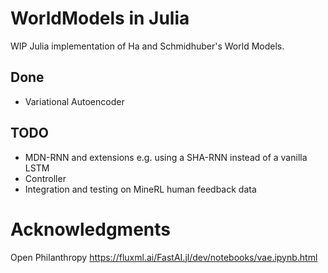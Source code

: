 # WorldModels in Julia
WIP Julia implementation of Ha and Schmidhuber's World Models.

## Done
+ Variational Autoencoder

## TODO
+ MDN-RNN and extensions e.g. using a SHA-RNN instead of a vanilla LSTM
+ Controller
+ Integration and testing on MineRL human feedback data


# Acknowledgments
Open Philanthropy
https://fluxml.ai/FastAI.jl/dev/notebooks/vae.ipynb.html
